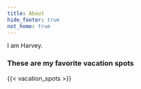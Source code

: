 ```yaml
---
title: About
hide_footer: true
not_home: true
---
```

I am Harvey.

### These are my favorite vacation spots

{{< vacation_spots >}}